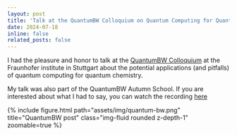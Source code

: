 ```yaml
---
layout: post
title: 'Talk at the QuantumBW Colloquium on Quantum Computing for Quantum Chemistry'
date: 2024-07-18
inline: false
related_posts: false
---
```

I had the pleasure and honor to talk at the <a href='https://www.quantumbw.de/en/'>QuantumBW Colloquium</a> at the Fraunhofer institute in Stuttgart about the potential applications (and pitfalls) of quantum computing for quantum chemistry. 


My talk was also part of the QuantumBW Autumn School. If you are interested about what I had to say, you can watch the recording <a href='https://www.youtube.com/watch?v=a7MsNx1GmcE'>here</a>


{% include figure.html path="assets/img/quantum-bw.png" title="QuantumBW post" class="img-fluid rounded z-depth-1" zoomable=true %} 

